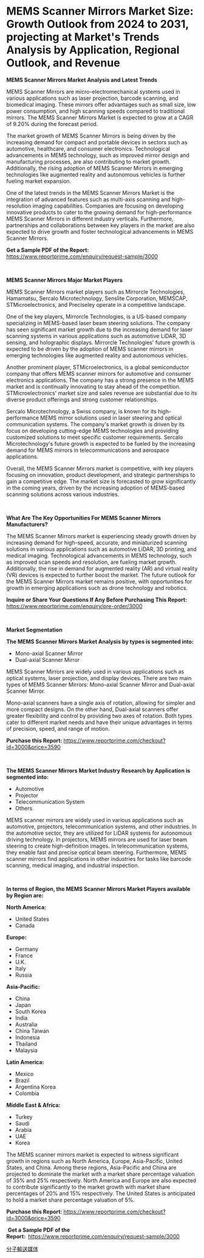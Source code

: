 <p><h1>MEMS Scanner Mirrors Market Size: Growth Outlook from 2024 to 2031, projecting at Market's Trends Analysis by Application, Regional Outlook, and Revenue</h1></p><p><strong>MEMS Scanner Mirrors Market Analysis and Latest Trends</strong></p>
<p><p>MEMS Scanner Mirrors are micro-electromechanical systems used in various applications such as laser projection, barcode scanning, and biomedical imaging. These mirrors offer advantages such as small size, low power consumption, and high scanning speeds compared to traditional mirrors. The MEMS Scanner Mirrors Market is expected to grow at a CAGR of 9.20% during the forecast period.</p><p>The market growth of MEMS Scanner Mirrors is being driven by the increasing demand for compact and portable devices in sectors such as automotive, healthcare, and consumer electronics. Technological advancements in MEMS technology, such as improved mirror design and manufacturing processes, are also contributing to market growth. Additionally, the rising adoption of MEMS Scanner Mirrors in emerging technologies like augmented reality and autonomous vehicles is further fueling market expansion.</p><p>One of the latest trends in the MEMS Scanner Mirrors Market is the integration of advanced features such as multi-axis scanning and high-resolution imaging capabilities. Companies are focusing on developing innovative products to cater to the growing demand for high-performance MEMS Scanner Mirrors in different industry verticals. Furthermore, partnerships and collaborations between key players in the market are also expected to drive growth and foster technological advancements in MEMS Scanner Mirrors.</p></p>
<p><strong>Get a Sample PDF of the Report:&nbsp;</strong> <a href="https://www.reportprime.com/enquiry/request-sample/3000">https://www.reportprime.com/enquiry/request-sample/3000</a></p>
<p>&nbsp;</p>
<p><strong>MEMS Scanner Mirrors Major Market Players</strong></p>
<p><p>MEMS Scanner Mirrors market players such as Mirrorcle Technologies, Hamamatsu, Sercalo Microtechnology, Senslite Corporation, MEMSCAP, STMicroelectronics, and Preciseley operate in a competitive landscape. </p><p>One of the key players, Mirrorcle Technologies, is a US-based company specializing in MEMS-based laser beam steering solutions. The company has seen significant market growth due to the increasing demand for laser scanning systems in various applications such as automotive LiDAR, 3D sensing, and holographic displays. Mirrorcle Technologies' future growth is expected to be driven by the adoption of MEMS scanner mirrors in emerging technologies like augmented reality and autonomous vehicles.</p><p>Another prominent player, STMicroelectronics, is a global semiconductor company that offers MEMS scanner mirrors for automotive and consumer electronics applications. The company has a strong presence in the MEMS market and is continually innovating to stay ahead of the competition. STMicroelectronics' market size and sales revenue are substantial due to its diverse product offerings and strong customer relationships.</p><p>Sercalo Microtechnology, a Swiss company, is known for its high-performance MEMS mirror solutions used in laser steering and optical communication systems. The company's market growth is driven by its focus on developing cutting-edge MEMS technologies and providing customized solutions to meet specific customer requirements. Sercalo Microtechnology's future growth is expected to be fueled by the increasing demand for MEMS mirrors in telecommunications and aerospace applications.</p><p>Overall, the MEMS Scanner Mirrors market is competitive, with key players focusing on innovation, product development, and strategic partnerships to gain a competitive edge. The market size is forecasted to grow significantly in the coming years, driven by the increasing adoption of MEMS-based scanning solutions across various industries.</p></p>
<p>&nbsp;</p>
<p><strong>What Are The Key Opportunities For MEMS Scanner Mirrors Manufacturers?</strong></p>
<p><p>The MEMS Scanner Mirrors market is experiencing steady growth driven by increasing demand for high-speed, accurate, and miniaturized scanning solutions in various applications such as automotive LiDAR, 3D printing, and medical imaging. Technological advancements in MEMS technology, such as improved scan speeds and resolution, are fueling market growth. Additionally, the rise in demand for augmented reality (AR) and virtual reality (VR) devices is expected to further boost the market. The future outlook for the MEMS Scanner Mirrors market remains positive, with opportunities for growth in emerging applications such as drone technology and robotics.</p></p>
<p><strong>Inquire or Share Your Questions If Any Before Purchasing This Report:</strong> <a href="https://www.reportprime.com/enquiry/pre-order/3000">https://www.reportprime.com/enquiry/pre-order/3000</a></p>
<p>&nbsp;</p>
<p><strong>Market Segmentation</strong></p>
<p><strong>The MEMS Scanner Mirrors Market Analysis by types is segmented into:</strong></p>
<p><ul><li>Mono-axial Scanner Mirror</li><li>Dual-axial Scanner Mirror</li></ul></p>
<p><p>MEMS Scanner Mirrors are widely used in various applications such as optical systems, laser projection, and display devices. There are two main types of MEMS Scanner Mirrors: Mono-axial Scanner Mirror and Dual-axial Scanner Mirror. </p><p>Mono-axial scanners have a single axis of rotation, allowing for simpler and more compact designs. On the other hand, Dual-axial scanners offer greater flexibility and control by providing two axes of rotation. Both types cater to different market needs and have their unique advantages in terms of precision, speed, and range of motion.</p></p>
<p><strong>Purchase this Report:&nbsp;</strong><a href="https://www.reportprime.com/checkout?id=3000&price=3590">https://www.reportprime.com/checkout?id=3000&price=3590</a></p>
<p>&nbsp;</p>
<p><strong>The MEMS Scanner Mirrors Market Industry Research by Application is segmented into:</strong></p>
<p><ul><li>Automotive</li><li>Projector</li><li>Telecommunication System</li><li>Others</li></ul></p>
<p><p>MEMS scanner mirrors are widely used in various applications such as automotive, projectors, telecommunication systems, and other industries. In the automotive sector, they are utilized for LiDAR systems for autonomous driving technology. In projectors, MEMS mirrors are used for laser beam steering to create high-definition images. In telecommunication systems, they enable fast and precise optical beam steering. Furthermore, MEMS scanner mirrors find applications in other industries for tasks like barcode scanning, medical imaging, and industrial inspection.</p></p>
<p>&nbsp;</p>
<p><strong>In terms of Region, the MEMS Scanner Mirrors Market Players available by Region are:</strong></p>
<p>
    <p> <strong> North America: </strong>
        <ul>
            <li>United States</li>
            <li>Canada</li>
        </ul>
        </p> 
    <p> <strong> Europe: </strong>
        <ul>
            <li>Germany</li>
            <li>France</li>
            <li>U.K.</li>
            <li>Italy</li>
            <li>Russia</li>
        </ul>
        </p> 
    <p> <strong> Asia-Pacific: </strong>
        <ul>
            <li>China</li>
            <li>Japan</li>
            <li>South Korea</li>
            <li>India</li>
            <li>Australia</li>
            <li>China Taiwan</li>
            <li>Indonesia</li>
            <li>Thailand</li>
            <li>Malaysia</li>
        </ul>
        </p> 
    <p> <strong> Latin America: </strong>
        <ul>
            <li>Mexico</li>
            <li>Brazil</li>
            <li>Argentina Korea</li>
            <li>Colombia</li>
        </ul>
        </p> 
    <p> <strong> Middle East & Africa: </strong>
        <ul>
            <li>Turkey</li>
            <li>Saudi</li>
            <li>Arabia</li>
            <li>UAE</li>
            <li>Korea</li>
        </ul>
    </p>
    </p>
<p><p>The MEMS scanner mirrors market is expected to witness significant growth in regions such as North America, Europe, Asia-Pacific, United States, and China. Among these regions, Asia-Pacific and China are projected to dominate the market with a market share percentage valuation of 35% and 25% respectively. North America and Europe are also expected to contribute significantly to the market growth with market share percentages of 20% and 15% respectively. The United States is anticipated to hold a market share percentage valuation of 5%.</p></p>
<p><strong>Purchase this Report: </strong><a href="https://www.reportprime.com/checkout?id=3000&price=3590">https://www.reportprime.com/checkout?id=3000&price=3590</a></p>
<p>&nbsp;<strong>Get a Sample PDF of the Report:&nbsp;&nbsp;</strong><a href="https://www.reportprime.com/enquiry/request-sample/3000">https://www.reportprime.com/enquiry/request-sample/3000</a></p>
<p><strong></strong></p>
<p><p><a href="https://github.com/SantosDicki04/Market-Research-Report-List-1/blob/main/618894312790.md">分子輸送媒体</a></p></p>